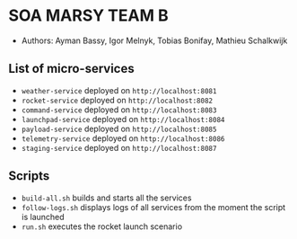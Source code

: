 # SOA MARSY TEAM B

* Authors: Ayman Bassy, Igor Melnyk, Tobias Bonifay, Mathieu Schalkwijk

## List of micro-services

* `weather-service` deployed on `http://localhost:8081`
* `rocket-service` deployed on `http://localhost:8082`
* `command-service` deployed on `http://localhost:8083`
* `launchpad-service` deployed on `http://localhost:8084`
* `payload-service` deployed on `http://localhost:8085`
* `telemetry-service` deployed on `http://localhost:8086`
* `staging-service` deployed on `http://localhost:8087`

## Scripts

* `build-all.sh` builds and starts all the services
* `follow-logs.sh` displays logs of all services from the moment the script is launched
* `run.sh` executes the rocket launch scenario
